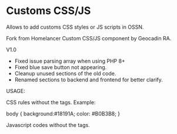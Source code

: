 Customs CSS/JS
=============

Allows to add customs CSS styles or JS scripts in OSSN.

Fork from Homelancer Custom CSS/JS component by Geocadin RA.

V1.0

* Fixed issue parsing array when using PHP 8+
* Fixed blue save button not appearing. 
* Cleanup unused sections of the old code.
* Renamed sections to backend and frontend for better clarify.

USAGE:

CSS rules without the <style></style> tags. Example:

body {
    background:#18191A;
    color: #B0B3B8;
}

Javascript codes without the <script></script> tags.
